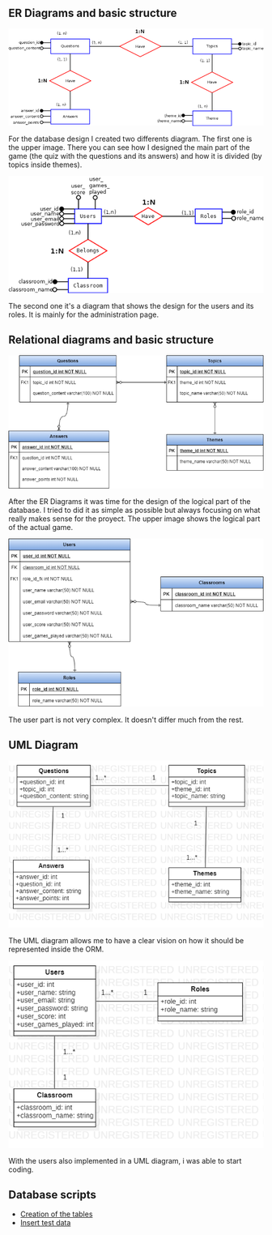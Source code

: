 ## ER Diagrams and basic structure

![Create Project](/documentation/E-R_Diagram-Questions.png)

For the database design I created two differents diagram. The first one is the upper image. There you can see how I designed the main part of the game (the quiz with the
questions and its answers) and how it is divided (by topics inside themes).

![Create Project](/documentation/E-R_Diagram_Users.png)

The second one it's a diagram that shows the design for the users and its roles. It is mainly for the administration page.

## Relational diagrams and basic structure

![Create Project](/documentation/Relational_Diagram-Questions.png)

After the ER Diagrams it was time for the design of the logical part of the database. I tried to did it as simple as possible but always focusing on what really makes
sense for the proyect. The upper image shows the logical part of the actual game.

![Create Project](/documentation/Relational_Diagram-Users.png)

The user part is not very complex. It doesn't differ much from the rest.

## UML Diagram

![Create Project](/documentation/UML-Questions.png)

The UML diagram allows me to have a clear vision on how it should be represented inside the ORM.

![Create Project](/documentation/UML-Users.png)

With the users also implemented in a UML diagram, i was able to start coding.

## Database scripts

* [Creation of the tables](/server/database/create-tables.sql)
* [Insert test data](/server/database/insert-data.sql)
